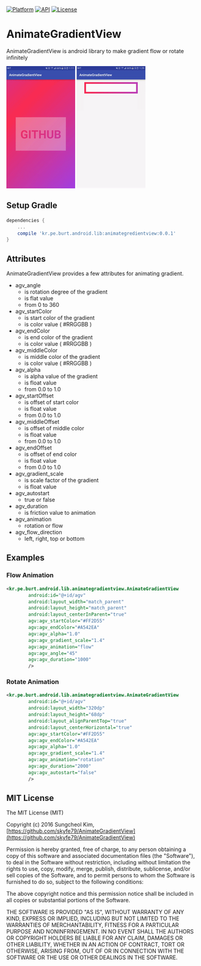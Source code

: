 [![Platform](https://img.shields.io/badge/platform-android-green.svg)](http://developer.android.com/index.html)
[![API](https://img.shields.io/badge/API-11%2B-brightgreen.svg?style=flat)](https://android-arsenal.com/api?level=11)
[![License](https://img.shields.io/badge/License-MIT-blue.svg?style=flat)](http://opensource.org/licenses/MIT)

# AnimateGradientView

AnimateGradientView is android library to make gradient flow or rotate infinitely

![](art/example1.gif) ![](art/example2.gif)


## Setup Gradle

```groovy
dependencies {
    ...
    compile 'kr.pe.burt.android.lib:animategredientview:0.0.1'
}
```

## Attributes

AnimateGradientView provides a few attributes for animating gradient.

* agv_angle
	* is rotation degree of the gradient
	* is flat value
	* from 0 to 360
* agv_startColor
	* is start color of the gradient
	* is color value ( #RRGGBB )
* agv_endColor
	* is end color of the gradient
	* is color value ( #RRGGBB )
* agv_middleColor
	* is middle color of the gradient
	* is color value ( #RRGGBB )
* agv_alpha
	* is alpha value of the gradient
	* is float value
	* from 0.0 to 1.0
* agv_startOffset
	* is offset of start color
	* is float value
	* from 0.0 to 1.0
* agv_middleOffset
	* is offset of middle color
	* is float value
	* from 0.0 to 1.0
* agv_endOffset
	* is offset of end color
	* is float value
	* from 0.0 to 1.0
* agv_gradient_scale
	* is scale factor of the gradient
	* is float value
* agv_autostart
	* true or false
* agv_duration
	* is friction value to animation
* agv_animation
	* rotation or flow
* agv_flow_direction
	* left, right, top or bottom 

## Examples

### Flow Animation 
```xml
<kr.pe.burt.android.lib.animategradientview.AnimateGradientView
        android:id="@+id/agv"
        android:layout_width="match_parent"
        android:layout_height="match_parent"
        android:layout_centerInParent="true"
        agv:agv_startColor="#FF2D55"
        agv:agv_endColor="#A542EA"
        agv:agv_alpha="1.0"
        agv:agv_gradient_scale="1.4"
        agv:agv_animation="flow"
        agv:agv_angle="45"
        agv:agv_duration="1000"
        />
```

### Rotate Animation

```xml
<kr.pe.burt.android.lib.animategradientview.AnimateGradientView
        android:id="@+id/agv"
        android:layout_width="320dp"
        android:layout_height="68dp"
        android:layout_alignParentTop="true"
        android:layout_centerHorizontal="true"
        agv:agv_startColor="#FF2D55"
        agv:agv_endColor="#A542EA"
        agv:agv_alpha="1.0"
        agv:agv_gradient_scale="1.4"
        agv:agv_animation="rotation"
        agv:agv_duration="2000"
        agv:agv_autostart="false"
        />
```


## MIT License

The MIT License (MIT)

Copyright (c) 2016 Sungcheol Kim, [https://github.com/skyfe79/AnimateGradientView](https://github.com/skyfe79/AnimateGradientView)

Permission is hereby granted, free of charge, to any person obtaining a copy
of this software and associated documentation files (the "Software"), to deal
in the Software without restriction, including without limitation the rights
to use, copy, modify, merge, publish, distribute, sublicense, and/or sell
copies of the Software, and to permit persons to whom the Software is
furnished to do so, subject to the following conditions:

The above copyright notice and this permission notice shall be included in all
copies or substantial portions of the Software.

THE SOFTWARE IS PROVIDED "AS IS", WITHOUT WARRANTY OF ANY KIND, EXPRESS OR
IMPLIED, INCLUDING BUT NOT LIMITED TO THE WARRANTIES OF MERCHANTABILITY,
FITNESS FOR A PARTICULAR PURPOSE AND NONINFRINGEMENT. IN NO EVENT SHALL THE
AUTHORS OR COPYRIGHT HOLDERS BE LIABLE FOR ANY CLAIM, DAMAGES OR OTHER
LIABILITY, WHETHER IN AN ACTION OF CONTRACT, TORT OR OTHERWISE, ARISING FROM,
OUT OF OR IN CONNECTION WITH THE SOFTWARE OR THE USE OR OTHER DEALINGS IN THE
SOFTWARE.
